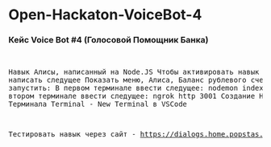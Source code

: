 # Open-Hackaton-VoiceBot-4
<h3>Кейс Voice Bot #4 (Голосовой Помощник Банка)</h3>
<pre>

Навык Алисы, написанный на Node.JS
Чтобы активировать навык нужно написать следущее Показать меню, Алиса, Баланс рублевого счета
Как запустить:
   В первом терминале ввести следущее:
   nodemon index.js
   Во втором терминале ввести следущее:
   ngrok http 3001
Создание Нового Терминала Terminal - New Terminal в VSCode

Тестировать навык через сайт - https://dialogs.home.popstas.ru/

</pre>
